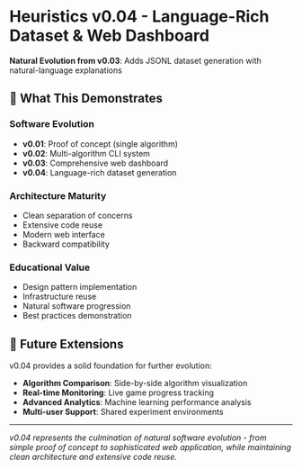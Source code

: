 # Heuristics v0.04 - Language-Rich Dataset & Web Dashboard

**Natural Evolution from v0.03**: Adds JSONL dataset generation with natural-language explanations 


## 🌟 What This Demonstrates

### Software Evolution
- **v0.01**: Proof of concept (single algorithm)
- **v0.02**: Multi-algorithm CLI system
- **v0.03**: Comprehensive web dashboard
- **v0.04**: Language-rich dataset generation

### Architecture Maturity
- Clean separation of concerns
- Extensive code reuse
- Modern web interface
- Backward compatibility

### Educational Value
- Design pattern implementation
- Infrastructure reuse
- Natural software progression
- Best practices demonstration

## 🚀 Future Extensions

v0.04 provides a solid foundation for further evolution:

- **Algorithm Comparison**: Side-by-side algorithm visualization
- **Real-time Monitoring**: Live game progress tracking
- **Advanced Analytics**: Machine learning performance analysis
- **Multi-user Support**: Shared experiment environments

---

*v0.04 represents the culmination of natural software evolution - from simple proof of concept to sophisticated web application, while maintaining clean architecture and extensive code reuse.* 